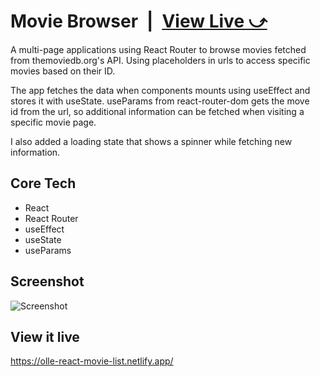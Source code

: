 # Movie Browser&ensp;|&ensp;[View Live &#10555;](https://olle-react-movie-list.netlify.app/)

A multi-page applications using React Router to browse movies fetched from themoviedb.org's API.
Using placeholders in urls to access specific movies based on their ID. 

The app fetches the data when components mounts using useEffect and stores it with useState.
useParams from react-router-dom gets the move id from the url, so additional information can be fetched when visiting a specific movie page.

I also added a loading state that shows a spinner while fetching new information. 

## Core Tech
* React
* React Router
* useEffect
* useState
* useParams

## Screenshot
![Screenshot](screenshot.png)

## View it live
https://olle-react-movie-list.netlify.app/